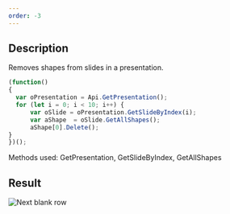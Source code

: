 ```yaml
---
order: -3
---
```


## Description

Removes shapes from slides in a presentation.

<!-- This code snippet is shown in the screenshot. -->

<!-- eslint-skip -->

``` ts
(function()
{
  var oPresentation = Api.GetPresentation();
  for (let i = 0; i < 10; i++) {
      var oSlide = oPresentation.GetSlideByIndex(i);
      var aShape  = oSlide.GetAllShapes();
      aShape[0].Delete();
}
})();
```

Methods used: GetPresentation, GetSlideByIndex, GetAllShapes

## Result

![Next blank row](/assets/images/plugins/remove-shapes.png)
